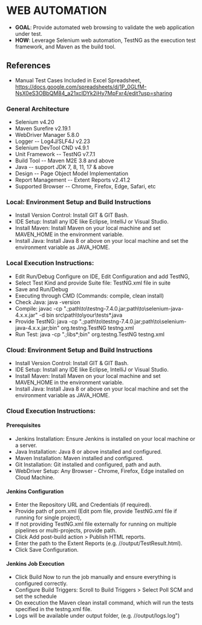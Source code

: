 # WEB AUTOMATION

* **GOAL**: Provide automated web browsing to validate the web application under test.
* **HOW**: Leverage Selenium web automation, TestNG as the execution test framework, and Maven as the build tool.

## References

* Manual Test Cases Included in Excel Spreadsheet,
  https://docs.google.com/spreadsheets/d/1P_0GLfM-NsX0eS3OBbQM84_a21xcIDYk2iHy7MpFxr4/edit?usp=sharing

### General Architecture

* Selenium v4.20
* Maven Surefire v2.19.1
* WebDriver Manager 5.8.0
* Logger -- Log4J/SLF4J v2.23
* Selenium DevTool CND v4.9.1
* Unit Framework -- TestNG v7.7.1
* Build Tool -- Maven M2E 3.8 and above
* Java -- support JDK 7, 8, 11, 17 & above
* Design -- Page Object Model Implementation
* Report Management -- Extent Reports v2.41.2
* Supported Browser -- Chrome, Firefox, Edge, Safari, etc

### Local: Environment Setup and Build Instructions

* Install Version Control: Install GIT & GIT Bash.
* IDE Setup: Install any IDE like Eclipse, IntelliJ or Visual Studio.
* Install Maven: Install Maven on your local machine and set MAVEN_HOME in the environment variable.
* Install Java: Install Java 8 or above on your local machine and set the environment variable as JAVA_HOME.

### Local Execution Instructions:

* Edit Run/Debug Configure on IDE, Edit Configuration and add TestNG, 
* Select Test Kind and provide Suite file: TestNG.xml file in suite
* Save and Run/Debug
* Executing through CMD (Commands: compile, clean install)
* Check Java: java -version
* Compile: javac -cp ".;path\to\testng-7.4.0.jar;path\to\selenium-java-4.x.x.jar" -d bin src\path\to\your\tests\*.java
* Provide TestNG: java -cp ".;path\to\testng-7.4.0.jar;path\to\selenium-java-4.x.x.jar;bin" org.testng.TestNG testng.xml
* Run Test: java -cp ".;libs\*;bin" org.testng.TestNG testng.xml


### Cloud: Environment Setup and Build Instructions

* Install Version Control: Install GIT & GIT Bash.
* IDE Setup: Install any IDE like Eclipse, IntelliJ or Visual Studio.
* Install Maven: Install Maven on your local machine and set MAVEN_HOME in the environment variable.
* Install Java: Install Java 8 or above on your local machine and set the environment variable as JAVA_HOME.

### Cloud Execution Instructions:
#### Prerequisites
* Jenkins Installation: Ensure Jenkins is installed on your local machine or a server. 
* Java Installation: Java 8 or above installed and configured. 
* Maven Installation: Maven installed and configured. 
* Git Installation: Git installed and configured, path and auth.
* WebDriver Setup: Any Browser - Chrome, Firefox, Edge installed on Cloud Machine.

#### Jenkins Configuration
* Enter the Repository URL and Credentials (if required).
* Provide path of pom.xml (Edit pom file, provide TestNG.xml file if running for single project), 
* If not providing TestNG.xml file externally for running on multiple pipelines or multi-projects, provide path.
* Click Add post-build action > Publish HTML reports. 
* Enter the path to the Extent Reports (e.g. //output/TestResult.html).
* Click Save Configuration. 

#### Jenkins Job Execution
* Click Build Now to run the job manually and ensure everything is configured correctly.
* Configure Build Triggers: Scroll to Build Triggers > Select Poll SCM and set the schedule
* On execution the Maven clean install command, which will run the tests specified in the testng.xml file.
* Logs will be available under output folder, (e.g. //output/logs.log")
